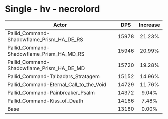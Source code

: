 # Single - hv - necrolord
| Actor | DPS | Increase |
|---|:---:|:---:|
|Pallid_Command-Shadowflame_Prism_HA_DE_RS|15978|21.23%|
|Pallid_Command-Shadowflame_Prism_HA_MD_RS|15946|20.99%|
|Pallid_Command-Shadowflame_Prism_HA_DE_MD|15720|19.28%|
|Pallid_Command-Talbadars_Stratagem|15152|14.96%|
|Pallid_Command-Eternal_Call_to_the_Void|14729|11.76%|
|Pallid_Command-Painbreaker_Psalm|14372|9.04%|
|Pallid_Command-Kiss_of_Death|14166|7.48%|
|Base|13180|0.00%|
